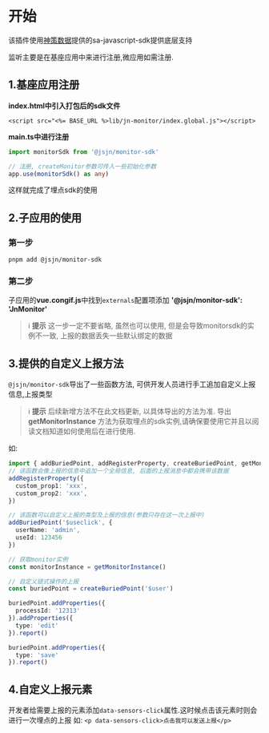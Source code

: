 # 开始

该插件使用[神策数据](https://manual.sensorsdata.cn/sa/docs/tech_sdk_client_web_use/v0300)提供的sa-javascript-sdk提供底层支持

监听主要是在基座应用中来进行注册,微应用如需注册.

## 1.基座应用注册

**index.html中引入打包后的sdk文件**

```**html**
<script src="<%= BASE_URL %>lib/jn-monitor/index.global.js"></script>
```

**main.ts中进行注册**

```ts
import monitorSdk from '@jsjn/monitor-sdk'

// 注册, createMonitor参数可传入一些初始化参数
app.use(monitorSdk() as any)
```

这样就完成了埋点sdk的使用

## 2.子应用的使用

### 第一步

``` base
pnpm add @jsjn/monitor-sdk
```

### 第二步

子应用的**vue.congif.js**中找到`externals`配置项添加 **'@jsjn/monitor-sdk': 'JnMonitor'**
> &#x2139;&#xfe0f; **提示**
> 这一步一定不要省略, 虽然也可以使用, 但是会导致monitorsdk的实例不一致, 上报的数据丢失一些默认绑定的数据

## 3.提供的自定义上报方法

`@jsjn/monitor-sdk`导出了一些函数方法, 可供开发人员进行手工追加自定义上报信息,上报类型

> &#x2139;&#xfe0f; **提示**
> 后续新增方法不在此文档更新, 以具体导出的方法为准.
> 导出 **getMonitorInstance** 方法为获取埋点的sdk实例,请确保要使用它并且以阅读文档知道如何使用后在进行使用.

如:

``` ts
import { addBuriedPoint, addRegisterProperty, createBuriedPoint, getMonitorInstance } from '@jsjn/monitor-sdk'
// 该函数会像上报的信息中追加一个全局信息, 后面的上报消息中都会携带该数据
addRegisterProperty({
  custom_prop1: 'xxx',
  custom_prop2: 'xxx',
})

// 该函数可以自定义上报的类型及上报的信息(参数只存在这一次上报中)
addBuriedPoint('$useclick', {
  userName: 'admin',
  useId: 123456
})

// 获取monitor实例
const monitorInstance = getMonitorInstance()

// 自定义链式操作的上报
const buriedPoint = createBuriedPoint('$user')

buriedPoint.addProperties({
  processId: '12313'
}).addProperties({
  type: 'edit'
}).report()

buriedPoint.addProperties({
  type: 'save'
}).report()
```

## 4.自定义上报元素

开发者给需要上报的元素添加`data-sensors-click`属性.这时候点击该元素时则会进行一次埋点的上报
如: `<p data-sensors-click>点击我可以发送上报</p>`
